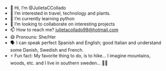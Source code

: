 - 👋 Hi, I’m @JulietaCCollado
- 👀 I’m interested in travel, technology and plants.
- 🌱 I’m currently learning python
- 💞️ I’m looking to collaborate on interesting projects
- 📫 How to reach me? julietacollado98@hotmail.com
- 😄 Pronouns: She/Her
- 🗣️ I can speak perfect Spanish and English; good Italian and understand some Danish, Swedish and French.
- ⚡ Fun fact: My favorite thing to do, is to hike... I imagine mountains, woods, etc. and I live in southern sweden... 🤔😂

<!---
JulietaCCollado/JulietaCCollado is a ✨ special ✨ repository because its `README.md` (this file) appears on your GitHub profile.
You can click the Preview link to take a look at your changes.
--->
